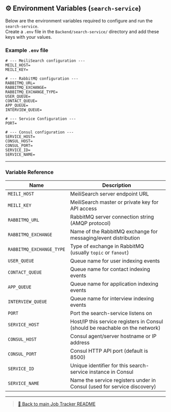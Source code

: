 ## ⚙️ Environment Variables (`search-service`)

Below are the environment variables required to configure and run the `search-service`.  
Create a `.env` file in the `Backend/search-service/` directory and add these keys with your values.

### Example `.env` file

```env
# --- MeiliSearch configuration ---
MEILI_HOST=
MEILI_KEY=

# --- RabbitMQ configuration ---
RABBITMQ_URL=
RABBITMQ_EXCHANGE=
RABBITMQ_EXCHANGE_TYPE=
USER_QUEUE=
CONTACT_QUEUE=
APP_QUEUE=
INTERVIEW_QUEUE=

# --- Service Configuration ---
PORT=

# --- Consul configuration ---
SERVICE_HOST=
CONSUL_HOST=
CONSUL_PORT=
SERVICE_ID=
SERVICE_NAME=
```

---

### Variable Reference

| Name                   | Description                                                                                   |
|------------------------|-----------------------------------------------------------------------------------------------|
| `MEILI_HOST`           | MeiliSearch server endpoint URL                                                               |
| `MEILI_KEY`            | MeiliSearch master or private key for API access                                              |
| `RABBITMQ_URL`         | RabbitMQ server connection string (AMQP protocol)                                             |
| `RABBITMQ_EXCHANGE`    | Name of the RabbitMQ exchange for messaging/event distribution                                |
| `RABBITMQ_EXCHANGE_TYPE` | Type of exchange in RabbitMQ (usually `topic` or `fanout`)                                 |
| `USER_QUEUE`           | Queue name for user indexing events                                                           |
| `CONTACT_QUEUE`        | Queue name for contact indexing events                                                        |
| `APP_QUEUE`            | Queue name for application indexing events                                                    |
| `INTERVIEW_QUEUE`      | Queue name for interview indexing events                                                      |
| `PORT`                 | Port the search-service listens on                                                            |
| `SERVICE_HOST`         | Host/IP this service registers in Consul (should be reachable on the network)                 |
| `CONSUL_HOST`          | Consul agent/server hostname or IP address                                                    |
| `CONSUL_PORT`          | Consul HTTP API port (default is 8500)                                                        |
| `SERVICE_ID`           | Unique identifier for this search-service instance in Consul                                  |
| `SERVICE_NAME`         | Name the service registers under in Consul (used for service discovery)                       |

---

> [🔗 Back to main Job Tracker README](../../README.md)  

